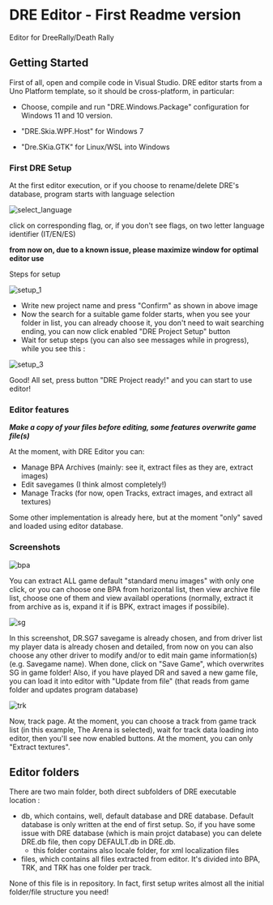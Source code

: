 # DRE Editor - First Readme version

Editor for DreeRally/Death Rally

## Getting Started

First of all, open and compile code in Visual Studio. DRE editor starts from a Uno Platform template, so it should be cross-platform, in particular:

- Choose, compile and run "DRE.Windows.Package" configuration for Windows 11 and 10 version.

- "DRE.Skia.WPF.Host" for Windows 7

- "Dre.SKia.GTK" for Linux/WSL into Windows

### First DRE Setup

At the first editor execution, or if you choose to rename/delete DRE's database, program starts with language selection 

![select_language](https://user-images.githubusercontent.com/37436823/160473012-2bdc6127-cc07-40bf-8fc7-6ea9751e3ef8.png)

click on corresponding flag, or, if you don't see flags, on two letter language identifier (IT/EN/ES)

**from now on, due to a known issue, please maximize window for optimal editor use**

Steps for setup

![setup_1](https://user-images.githubusercontent.com/37436823/160474424-c6e0e056-d7a9-4fff-8df1-55b93d3b28b8.png)

- Write new project name and press "Confirm" as shown in above image
- Now the search for a suitable game folder starts, when you see your folder in list, you can already choose it, you don't need to wait searching ending, you can now click enabled "DRE Project Setup" button
- Wait for setup steps (you can also see messages while in progress), while you see this :

![setup_3](https://user-images.githubusercontent.com/37436823/160475613-91bde35f-a3e4-492a-b01a-61b9173f0318.png)

Good! All set, press button "DRE Project ready!" and you can start to use editor!

### Editor features

***Make a copy of your files before editing, some features overwrite game file(s)***

At the moment, with DRE Editor you can:

- Manage BPA Archives (mainly: see it, extract files as they are, extract images)
- Edit savegames (I think almost completely!)
- Manage Tracks (for now, open Tracks, extract images, and extract all textures)

Some other implementation is already here, but at the moment "only" saved and loaded using editor database.

### Screenshots

![bpa](https://user-images.githubusercontent.com/37436823/160477589-e7ef8af7-bef3-43af-89a0-a2bc1dd996bf.png)

 You can extract ALL game default "standard menu images" with only one click, or you can choose one BPA from horizontal list, then view archive file list, choose one of them and view availabl operations (normally, extract it from archive as is, expand it if is BPK, extract images if possibile).
 
 ![sg](https://user-images.githubusercontent.com/37436823/160478363-475b1cf7-28a3-4288-8466-903740717a1f.png)

In this screenshot, DR.SG7 savegame is already chosen, and from driver list my player data is already chosen and detailed, from now on you can also choose any other driver to modify and/or to edit main game information(s) (e.g. Savegame name).
When done, click on "Save Game", which overwrites SG in game folder! Also, if you have played DR and saved a new game file, you can load it into editor with "Update from file" (that reads from game folder and updates program database)

![trk](https://user-images.githubusercontent.com/37436823/160479424-d3138525-7130-4b62-97f7-c486ac09aa35.png)

Now, track page. At the moment, you can choose a track from game track list (in this example, The Arena is selected), wait for track data loading into editor, then you'll see now enabled buttons.
At the moment, you can only "Extract textures".

## Editor folders

There are two main folder, both direct subfolders of DRE executable location : 

- db, which contains, well, default database and DRE database. Default database is only written at the end of first setup. So, if you have some issue with DRE database (which is main projct database) you can delete DRE.db file, then copy DEFAULT.db in DRE.db.
  - this folder contains also locale folder, for xml localization files
- files, which contains all files extracted from editor. It's divided into BPA, TRK, and TRK has one folder per track.

None of this file is in repository. In fact, first setup writes almost all the initial folder/file structure you need!
 
